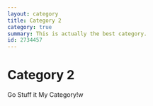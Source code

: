 ```yaml
---
layout: category
title: Category 2
category: true
summary: This is actually the best category.
id: 2734457
---
```


# Category 2

Go Stuff it My Category!w

